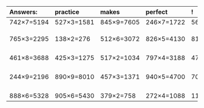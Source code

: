 | Answers: | practice | makes | perfect | ! |
| :--- | :--- | :--- | :--- | :--- |
| 742×7=5194 | 527×3=1581 | 845×9=7605 | 246×7=1722 | 563×6=3378 | 
|   |   |   |   |   | 
|   |   |   |   |   | 
|   |   |   |   |   | 
| 765×3=2295 | 138×2=276 | 512×6=3072 | 826×5=4130 | 813×5=4065 | 
|   |   |   |   |   | 
|   |   |   |   |   | 
|   |   |   |   |   | 
|   |   |   |   |   | 
| 461×8=3688 | 425×3=1275 | 517×2=1034 | 797×4=3188 | 479×3=1437 | 
|   |   |   |   |   | 
|   |   |   |   |   | 
|   |   |   |   |   | 
|   |   |   |   |   | 
| 244×9=2196 | 890×9=8010 | 457×3=1371 | 940×5=4700 | 701×4=2804 | 
|   |   |   |   |   | 
|   |   |   |   |   | 
|   |   |   |   |   | 
|   |   |   |   |   | 
| 888×6=5328 | 905×6=5430 | 379×2=758 | 272×4=1088 | 110×8=880 | 
